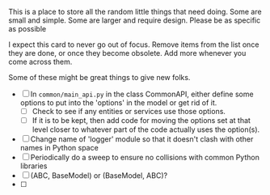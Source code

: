 This is a place to store all the random little things that need doing.  Some are small and simple.  Some are larger and require design.   Please be as specific as possible

I expect this card to never go out of focus.  Remove items from the list once they are done, or once they become obsolete.  Add more whenever you come across them.  

Some of these might be great things to give new folks.

- [ ] In `common/main_api.py` in the class CommonAPI, either define some options to put into the 'options' in the model or get rid of it.  
	- [ ] Check to see if any entities or services use those options.
	- [ ] If it is to be kept, then add code for moving the options set at that level closer to whatever part of the code actually uses the option(s).
- [ ] Change name of 'logger' module so that it doesn't clash with other names in Python space
- [ ] Periodically do a sweep to ensure no collisions with common Python libraries
- [ ] (ABC, BaseModel) or (BaseModel, ABC)?
- [ ] 